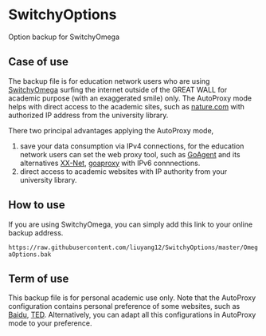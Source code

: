 # SwitchyOptions
Option backup for SwitchyOmega
## Case of use
The backup file is for education network users who are using [SwitchyOmega](https://github.com/FelisCatus/SwitchyOmega "SwitchyOmega") surfing the internet outside of the GREAT WALL for academic purpose (with an exaggerated smile) only. The AutoProxy mode helps with direct access to the academic sites, such as [nature.com](https://www.nature.com/ "Springer Nature") with authorized IP address from the university library. 

There two principal advantages applying the AutoProxy mode,
1. save your data consumption via IPv4 connections, for the education network users can set the web proxy tool, such as [GoAgent](https://github.com/goagent/goagent "GoAgent") and its alternatives [XX-Net](https://github.com/XX-net/XX-Net "XX-Net"), [goaproxy](https://github.com/phuslu/goproxy "goproxy") with IPv6 connnections.
2. direct access to academic websites with IP authority from your university library.
## How to use
If you are using SwitchyOmega, you can simply add this link to your online backup address.

``https://raw.githubusercontent.com/liuyang12/SwitchyOptions/master/OmegaOptions.bak``

## Term of use
This backup file is for personal academic use only. Note that the AutoProxy configuration contains personal preference of some websites, such as [Baidu](https://www.baidu.com/ "Baidu"), [TED](https://www.ted.com/ "TED"). Alternatively, you can adapt all this configurations in AutoProxy mode to your preference.
